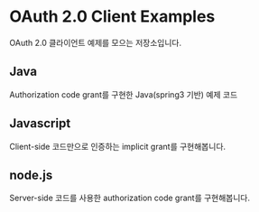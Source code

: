 # OAuth 2.0 Client Examples

OAuth 2.0 클라이언트 예제를 모으는 저장소입니다.

## Java

Authorization code grant를 구현한 Java(spring3 기반) 예제 코드

## Javascript

Client-side 코드만으로 인증하는 implicit grant를 구현해봅니다.

## node.js

Server-side 코드를 사용한 authorization code grant를 구현해봅니다.
